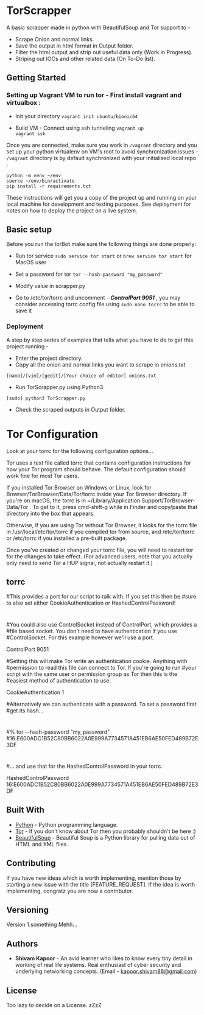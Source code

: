 # TorScrapper
A basic scrapper made in python with BeautifulSoup and Tor support to -

* Scrape Onion and normal links.
* Save the output in html format in Output folder.
* Filter the html output and strip out useful data only (Work in Progress).
* Striping out IOCs and other related data (On To-Do list).

## Getting Started

### Setting up Vagrant VM to run tor - First install vagrant and virtualbox :

* Init your directory
`vagrant init ubuntu/bionic64`  

* Build VM - Connect using ssh tunneling
`vagrant up`    
`vagrant ssh`  

Once you are connected, make sure you work in `/vagrant` directory and you set up your python virtualenv on VM's root to avoid synchronization issues - `/vagrant` directory is by default synchronized with your initialised local repo :

`python -m venv ~/env`  
`source ~/env/bin/activate`    
`pip install -r requirements.txt`


These instructions will get you a copy of the project up and running on your local machine for development and testing purposes. See deployment for notes on how to deploy the project on a live system.

## Basic setup
Before you run the torBot make sure the following things are done properly:

* Run tor service
`sudo service tor start`
or `brew service tor start` for MacOS user


* Set a password for tor
`tor --hash-password "my_password" `

* Modify value in scrapper.py

* Go to /etc/tor/torrc and uncomment - _**ControlPort 9051**_ , you may consider accessing torrc config file using `sudo nano torrc` to be able to save it


### Deployment

A step by step series of examples that tells what you have to do to get this project running -

* Enter the project directory.
* Copy all the onion and normal links you want to scrape in _onions.txt_

```
[nano]/[vim]/[gedit]/[Your choice of editor] onions.txt
```

* Run TorScrapper.py using Python3

```
[sudo] python3 TorScrapper.py
```

* Check the scraped outputs in Output folder.

# Tor Configuration

Look at your torrc for the following configuration options...

 Tor uses a text file called torrc that contains configuration instructions for how your Tor program should behave. The default configuration should work fine for most Tor users.

If you installed Tor Browser on Windows or Linux, look for Browser/TorBrowser/Data/Tor/torrc inside your Tor Browser directory. If you're on macOS, the torrc is in ~/Library/Application Support/TorBrowser-Data/Tor . To get to it, press cmd-shift-g while in Finder and copy/paste that directory into the box that appears.

Otherwise, if you are using Tor without Tor Browser, it looks for the torrc file in /usr/local/etc/tor/torrc if you compiled tor from source, and /etc/tor/torrc or /etc/torrc if you installed a pre-built package.

Once you've created or changed your torrc file, you will need to restart tor for the changes to take effect. (For advanced users, note that you actually only need to send Tor a HUP signal, not actually restart it.)

## torrc

#This provides a port for our script to talk with. If you set this then be
#sure to also set either CookieAuthentication *or* HashedControlPassword!
#
#You could also use ControlSocket instead of ControlPort, which provides a
#file based socket. You don't need to have authentication if you use
#ControlSocket. For this example however we'll use a port.

ControlPort 9051

#Setting this will make Tor write an authentication cookie. Anything with
#permission to read this file can connect to Tor. If you're going to run
#your script with the same user or permission group as Tor then this is the
#easiest method of authentication to use.

CookieAuthentication 1

#Alternatively we can authenticate with a password. To set a password first
#get its hash...
#
#% tor --hash-password "my_password"
#16:E600ADC1B52C80BB6022A0E999A7734571A451EB6AE50FED489B72E3DF
#
#... and use that for the HashedControlPassword in your torrc.

HashedControlPassword 16:E600ADC1B52C80BB6022A0E999A7734571A451EB6AE50FED489B72E3DF


## Built With

* [Python](https://www.python.org/) - Python programming language.
* [Tor](https://www.torproject.org/) - If you don't know about Tor then you probably shouldn't be here :)
* [BeautifulSoup](https://www.crummy.com/software/BeautifulSoup/bs4/doc/) - Beautiful Soup is a Python library for pulling data out of HTML and XML files.

## Contributing

If you have new ideas which is worth implementing, mention those by starting a new issue with the title [FEATURE_REQUEST]. If the idea is worth implementing, congratz you are now a contributor.

## Versioning

Version 1.something Mehh...

## Authors

* **Shivam Kapoor** - An avid learner who likes to know every tiny detail in working of real life systems. Real enthusiast of cyber security and underlying networking concepts. (Email - kapoor.shivam88@gmail.com)

## License

Too lazy to decide on a License. zZzZ
